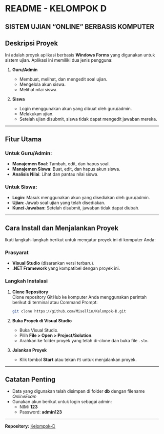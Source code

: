 # README - KELOMPOK D 

## SISTEM UJIAN “ONLINE” BERBASIS KOMPUTER

## Deskripsi Proyek  
Ini adalah proyek aplikasi berbasis **Windows Forms** yang digunakan untuk sistem ujian. Aplikasi ini memiliki dua jenis pengguna:  

1. **Guru/Admin**  
   - Membuat, melihat, dan mengedit soal ujian.  
   - Mengelola akun siswa.  
   - Melihat nilai siswa.  

2. **Siswa**  
   - Login menggunakan akun yang dibuat oleh guru/admin.  
   - Melakukan ujian.  
   - Setelah ujian disubmit, siswa tidak dapat mengedit jawaban mereka.  

---

## Fitur Utama  
### Untuk Guru/Admin:  
- **Manajemen Soal**: Tambah, edit, dan hapus soal.  
- **Manajemen Siswa**: Buat, edit, dan hapus akun siswa.  
- **Analisis Nilai**: Lihat dan pantau nilai siswa.  

### Untuk Siswa:  
- **Login**: Masuk menggunakan akun yang disediakan oleh guru/admin.  
- **Ujian**: Jawab soal ujian yang telah disediakan.  
- **Kunci Jawaban**: Setelah disubmit, jawaban tidak dapat diubah.  

---

## Cara Install dan Menjalankan Proyek  
Ikuti langkah-langkah berikut untuk mengatur proyek ini di komputer Anda:  

### Prasyarat  
- **Visual Studio** (disarankan versi terbaru).  
- **.NET Framework** yang kompatibel dengan proyek ini.  

### Langkah Instalasi  
1. **Clone Repository**  
   Clone repository GitHub ke komputer Anda menggunakan perintah berikut di terminal atau Command Prompt:  
   ```bash
   git clone https://github.com/Misellin/Kelompok-D.git
   ```  

2. **Buka Proyek di Visual Studio**  
   - Buka Visual Studio.  
   - Pilih **File > Open > Project/Solution**.  
   - Arahkan ke folder proyek yang telah di-clone dan buka file `.sln`.  

3. **Jalankan Proyek**  
   - Klik tombol **Start** atau tekan `F5` untuk menjalankan proyek.  

---

## Catatan Penting  
- Data yang digunakan telah disimpan di folder **db** dengan filename *OnlineExam*
- Gunakan akun berikut untuk login sebagai admin:
  - NIM: **123**
  - Password: **admin123**

---

**Repository:** [Kelompok-D](https://github.com/Misellin/Kelompok-D)
